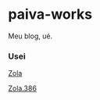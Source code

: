 # paiva-works

Meu blog, ué.

### Usei

[Zola](http://getzola.org)

[Zola.386](http://github.com/lopes/zola.386)